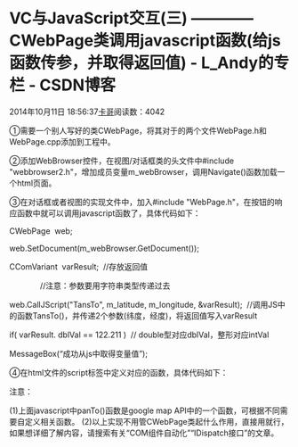 # VC与JavaScript交互(三) ———— CWebPage类调用javascript函数(给js函数传参，并取得返回值) - L_Andy的专栏 - CSDN博客

2014年10月11日 18:56:37[卡哥](https://me.csdn.net/L_Andy)阅读数：4042


①需要一个别人写好的类CWebPage，将其对于的两个文件WebPage.h和WebPage.cpp添加到工程中。

②添加WebBrowser控件，在视图/对话框类的头文件中#include
 "webbrowser2.h"，增加成员变量m_webBrowser，调用Navigate()函数加载一个html页面。

③在对话框或者视图的实现文件中，加入#include "WebPage.h"，在按钮的响应函数中就可以调用javascript函数了，具体代码如下：

CWebPage  web;

web.SetDocument(m_webBrowser.GetDocument());

CComVariant  varResult; 
 //存放返回值

              //注意：参数要用字符串类型传递过去

web.CallJScript("TansTo", m_latitude,
 m_longitude, &varResult);  //调用JS中的函数TansTo()，并传递2个参数(纬度，经度)，将返回值写入varResult

if( varResult. dblVal == 122.211 )  //
 double型对应dblVal，整形对应intVal

MessageBox(“成功从js中取得变量值”);

④在html文件的script标签中定义对应的函数，具体代码如下：

<script type="text/javascript">

function TansTo(lat, lng)//转到指定位置，有两个参数，纬度和经度

{

map.panTo(new GLatLng(lat, lng));//谷歌地图的API，跳转到坐标指定地点

return 122.211 ;//返回一个double型的值给varResult

}

</script>

注意：

(1)上面javascript中panTo()函数是google map
 API中的一个函数，可根据不同需要自定义相关函数。
(2)以上实现不用管CWebPage类起什么作用，直接用就行，如果想详细了解内容，请搜索有关“COM组件自动化”“IDispatch接口”的文章。

